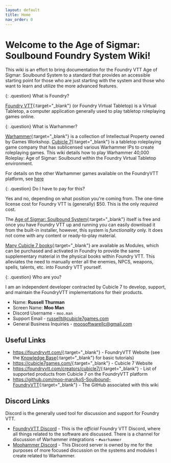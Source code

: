 ```yaml
---
layout: default
title: Home
nav_order: 0
---
```


# Welcome to the Age of Sigmar: Soulbound Foundry System Wiki!
This wiki is an effort to bring documentation for the Foundry VTT Age of Sigmar: Soulbound System to a standard that provides an accessible starting point for those who are just starting with the system and those who want to learn and utilize the more advanced features.


{: .question}
What is Foundry?

[Foundry VTT](https://foundryvtt.com/){:target="_blank"} (or Foundry Virtual Tabletop) is a Virtual Tabletop, a computer application generally used to play tabletop roleplaying games online.

{: .question}
What is Warhammer?

[Warhammer](https://warhammer.com){:target="_blank"} is a collection of Intellectual Property owned by Games Workshop. [Cubicle 7](https://cubicle7games.com/){:target="_blank"} is a tabletop roleplaying game company that has sublicensed various Warhammer IPs to create roleplaying games. This wiki details how to play Warhammer 40,000 Roleplay: Age of Sigmar: Soulbound within the Foundry Virtual Tabletop environment.

For details on the other Warhammer games available on the FoundryVTT platform, see [here](https://moo-man.github.io)

{: .question}
Do I have to pay for this?

Yes and no, depending on what position you're coming from. The one-time license cost for Foundry VTT is (generally) $50. This is the only *required* cost.

The [Age of Sigmar: Soulbound System](https://foundryvtt.com/packages/impmal){:target="_blank"} itself is free and once you have Foundry VTT up and running you can easily download it from the built-in installer, however, this system is *functionality* only. It does not come with any content or ready-to-play material. 

[Many Cubicle 7 books](https://foundryvtt.com/creators/cubicle7/){:target="_blank"} are available as Modules, which can be purchased and activated in Foundry to provide the same supplementary material in the physical books within Foundry VTT. This alleviates the need to manually enter all the enemies, NPCS, weapons, spells, talents, etc. into Foundry VTT yourself. 

{: .question}
Who are you?

I am an independent developer contracted by Cubicle 7 to develop, support, and maintain the FoundryVTT implementations for their products. 

* Name: **Russell Thurman**
* Screen Name: **Moo Man**
* Discord Username - `moo.man`
* Support Email - <russellt@cubicle7games.com>
* General Business Inquiries - <moosoftwarellc@gmail.com>

## Useful Links
* <https://foundryvtt.com/>{:target="_blank"} - FoundryVTT Website (see the [Knowledge Base](https://foundryvtt.com/kb/){:target="_blank"} for basic tutorials)
* <https://cubicle7games.com/>{:target="_blank"} - Cubicle 7 Website
* <https://foundryvtt.com/creators/cubicle7/>{:target="_blank"} - List of supported products from Cubicle 7 on the FoundryVTT platform
* <https://github.com/moo-man/AoS-Soulbound-FoundryVTT>{:target="_blank"} - The GitHub associated with this wiki

## Discord Links
Discord is the generally used tool for discussion and support for Foundry VTT.

* [FoundryVTT Discord](https://discord.gg/foundryvtt) - This is the *official* Foundry VTT Discord, where all things related to the software are discussed. There is a channel for discussion of Warhammer integrations - `#warhammer`
* [Moohammer Discord](https://discord.gg/GrMcdeDHh8) - This Discord server is owned by me for the purposes of more focused discussion on the systems and modules I create related to Warhammer. 